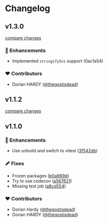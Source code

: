 # Changelog

## v1.3.0

[compare changes](https://undefined/undefined/compare/v1.1.2...v1.3.0)


### 🚀 Enhancements

  - Implemented `stringifyIni` support (0ac1a54)

### ❤️  Contributors

- Dorian HARDY ([@thegostisdead](http://github.com/thegostisdead))

## v1.1.2

[compare changes](https://github.com/thegostisdead/js-ini-parser/compare/v1.1.1...v1.1.2)

## v1.1.0


### 🚀 Enhancements

  - Use unbuild and switch to vitest ([3f542db](https://github.com/thegostisdead/js-ini-parser/commit/3f542db))

### 🩹 Fixes

  - Frozen packages ([b0a869d](https://github.com/thegostisdead/js-ini-parser/commit/b0a869d))
  - Try to use codecov ([a567621](https://github.com/thegostisdead/js-ini-parser/commit/a567621))
  - Missing test job ([a8cd554](https://github.com/thegostisdead/js-ini-parser/commit/a8cd554))

### ❤️  Contributors

- Dorian Hardy ([@thegostisdead](http://github.com/thegostisdead))
- Dorian HARDY ([@thegostisdead](http://github.com/thegostisdead))

